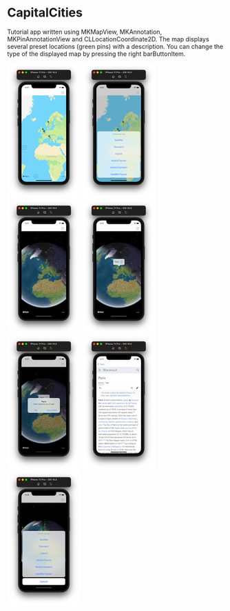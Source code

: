 # CapitalCities

Tutorial app written using MKMapView, MKAnnotation, MKPinAnnotationView and CLLocationCoordinate2D.
The map displays several preset locations (green pins) with a description. 
You can change the type of the displayed map by pressing the right barButtonItem.

![Screenshot001](https://github.com/ClearCut3000/CapitalCities/blob/main/Screenshots/scr001.png?raw=true)
![Screenshot002](https://github.com/ClearCut3000/CapitalCities/blob/main/Screenshots/scr002.png?raw=true)
![Screenshot003](https://github.com/ClearCut3000/CapitalCities/blob/main/Screenshots/scr003.png?raw=true)
![Screenshot004](https://github.com/ClearCut3000/CapitalCities/blob/main/Screenshots/scr004.png?raw=true)
![Screenshot005](https://github.com/ClearCut3000/CapitalCities/blob/main/Screenshots/scr005.png?raw=true)
![Screenshot006](https://github.com/ClearCut3000/CapitalCities/blob/main/Screenshots/scr006.png?raw=true)
![Screenshot007](https://github.com/ClearCut3000/CapitalCities/blob/main/Screenshots/scr007.png?raw=true)
